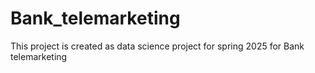 # Bank_telemarketing
This project is created as data science project for spring 2025 for Bank telemarketing 
